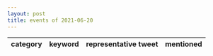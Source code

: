```yaml
---
layout: post
title: events of 2021-06-20
---
```


|category|keyword|representative tweet|mentioned|
|-|-|-|-|
